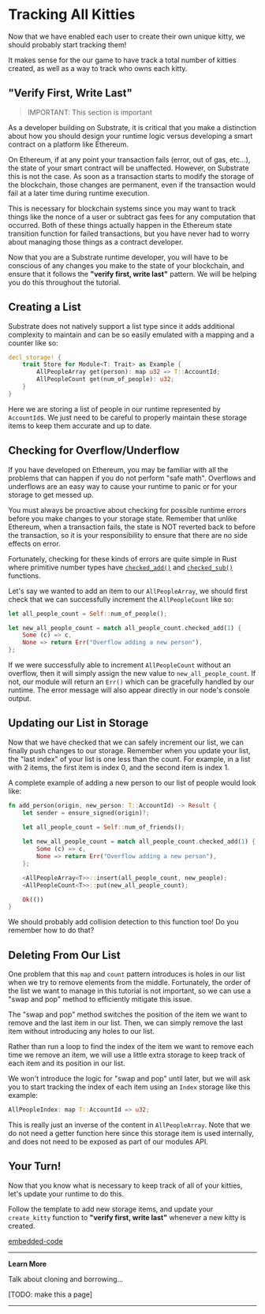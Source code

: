 Tracking All Kitties
===

Now that we have enabled each user to create their own unique kitty, we should probably start tracking them!

It makes sense for the our game to have track a total number of kitties created, as well as a way to track who owns each kitty.

## "Verify First, Write Last"

> IMPORTANT: This section is important

As a developer building on Substrate, it is critical that you make a distinction about how you should design your runtime logic versus developing a smart contract on a platform like Ethereum.

On Ethereum, if at any point your transaction fails (error, out of gas, etc...), the state of your smart contract will be unaffected. However, on Substrate this is not the case. As soon as a transaction starts to modify the storage of the blockchain, those changes are permanent, even if the transaction would fail at a later time during runtime execution.

This is necessary for blockchain systems since you may want to track things like the nonce of a user or subtract gas fees for any computation that occurred. Both of these things actually happen in the Ethereum state transition function for failed transactions, but you have never had to worry about managing those things as a contract developer.

Now that you are a Substrate runtime developer, you will have to be conscious of any changes you make to the state of your blockchain, and ensure that it follows the **"verify first, write last"** pattern. We will be helping you do this throughout the tutorial.

## Creating a List

Substrate does not natively support a list type since it adds additional complexity to maintain and can be so easily emulated with a mapping and a counter like so:

```rust
decl_storage! {
    trait Store for Module<T: Trait> as Example {
        AllPeopleArray get(person): map u32 => T::AccountId;
        AllPeopleCount get(num_of_people): u32;
    }
}
```

Here we are storing a list of people in our runtime represented by `AccountId`s. We just need to be careful to properly maintain these storage items to keep them accurate and up to date.

## Checking for Overflow/Underflow

If you have developed on Ethereum, you may be familiar with all the problems that can happen if you do not perform "safe math". Overflows and underflows are an easy way to cause your runtime to panic or for your storage to get messed up.

You must always be proactive about checking for possible runtime errors before you make changes to your storage state. Remember that unlike Ethereum, when a transaction fails, the state is NOT reverted back to before the transaction, so it is your responsibility to ensure that there are no side effects on error.

Fortunately, checking for these kinds of errors are quite simple in Rust where primitive number types have [`checked_add()`](https://doc.rust-lang.org/std/primitive.u32.html#method.checked_add) and [`checked_sub()`](https://doc.rust-lang.org/std/primitive.u32.html#method.checked_sub) functions.

Let's say we wanted to add an item to our `AllPeopleArray`, we should first check that we can successfully increment the `AllPeopleCount` like so:

```rust
let all_people_count = Self::num_of_people();

let new_all_people_count = match all_people_count.checked_add(1) {
    Some (c) => c,
    None => return Err("Overflow adding a new person"),
};
```

If we were successfully able to increment `AllPeopleCount` without an overflow, then it will simply assign the new value to `new_all_people_count`. If not, our module will return an `Err()` which can be gracefully handled by our runtime. The error message will also appear directly in our node's console output.

## Updating our List in Storage

Now that we have checked that we can safely increment our list, we can finally push changes to our storage. Remember when you update your list, the "last index" of your list is one less than the count. For example, in a list with 2 items, the first item is index 0, and the second item is index 1.

A complete example of adding a new person to our list of people would look like:

```rust
fn add_person(origin, new_person: T::AccountId) -> Result {
    let sender = ensure_signed(origin)?;

    let all_people_count = Self::num_of_friends();
    
    let new_all_people_count = match all_people_count.checked_add(1) {
        Some (c) => c,
        None => return Err("Overflow adding a new person"),
    };

    <AllPeopleArray<T>>::insert(all_people_count, new_people);
    <AllPeopleCount<T>>::put(new_all_people_count);

    Ok(())
}
```

We should probably add collision detection to this function too! Do you remember how to do that?

## Deleting From Our List

One problem that this `map` and `count` pattern introduces is holes in our list when we try to remove elements from the middle. Fortunately, the order of the list we want to manage in this tutorial is not important, so we can use a "swap and pop" method to efficiently mitigate this issue.

The "swap and pop" method switches the position of the item we want to remove and the last item in our list. Then, we can simply remove the last item without introducing any holes to our list.

Rather than run a loop to find the index of the item we want to remove each time we remove an item, we will use a little extra storage to keep track of each item and its position in our list.

We won't introduce the logic for "swap and pop" until later, but we will ask you to start tracking the index of each item using an `Index` storage like this example:

```rust
AllPeopleIndex: map T::AccountId => u32;
```

This is really just an inverse of the content in `AllPeopleArray`. Note that we do not need a getter function here since this storage item is used internally, and does not need to be exposed as part of our modules API.

## Your Turn!

Now that you know what is necessary to keep track of all of your kitties, let's update your runtime to do this.

Follow the template to add new storage items, and update your `create_kitty` function to **"verify first, write last"** whenever a new kitty is created.

[embedded-code](./assets/2.3-template.rs ':include :type=code embed')

---
**Learn More**

Talk about cloning and borrowing...

[TODO: make this a page]

---